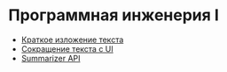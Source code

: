 # Программная инженерия I

- [Краткое изложение текста](hw1/README.md)
- [Сокращение текста с UI](hw2/README.md)
- [Summarizer API](hw3/README.md)
